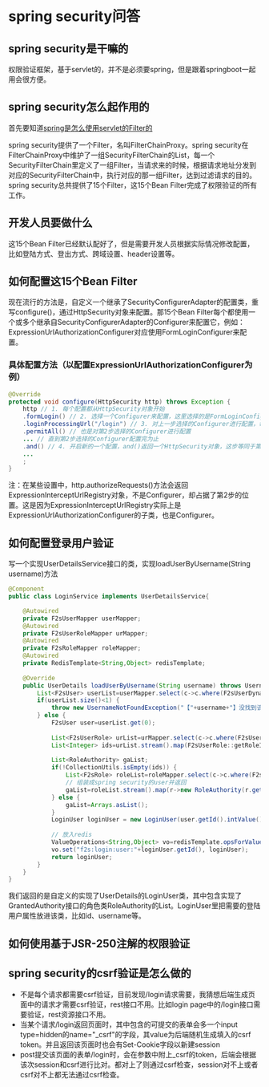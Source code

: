 # spring security问答

## spring security是干嘛的

权限验证框架，基于servlet的，并不是必须要spring，但是跟着springboot一起用会很方便。

## spring security怎么起作用的

首先要知道[spring是怎么使用servlet的Filter的](../spring%20boot/spring中的一些特殊组件.md)

spring security提供了一个Filter，名叫FilterChainProxy。spring security在FilterChainProxy中维护了一组SecurityFilterChain的List，每一个SecurityFilterChain里定义了一组Filter，当请求来的时候，根据请求地址分发到对应的SecurityFilterChain中，执行对应的那一组Filter，达到过滤请求的目的。spring security总共提供了15个Filter，这15个Bean Filter完成了权限验证的所有工作。

## 开发人员要做什么

这15个Bean Filter已经默认配好了，但是需要开发人员根据实际情况修改配置，比如登陆方式、登出方式、跨域设置、header设置等。

## 如何配置这15个Bean Filter

现在流行的方法是，自定义一个继承了SecurityConfigurerAdapter的配置类，重写configure()，通过HttpSecurity对象来配置。那15个Bean Filter每个都使用一个或多个继承自SecurityConfigurerAdapter的Configurer来配置它，例如：ExpressionUrlAuthorizationConfigurer对应使用FormLoginConfigurer来配置。

### 具体配置方法（以配置ExpressionUrlAuthorizationConfigurer为例）

``` Java
@Override
protected void configure(HttpSecurity http) throws Exception {
    http // 1. 每个配置都从HttpSecurity对象开始
    .formLogin() // 2. 选择一个Configurer来配置，这里选择的是FormLoginConfigurer
    .loginProcessingUrl("/login") // 3. 对上一步选择的Configurer进行配置，每个Configurer可配置的内容不一样
    .permitAll() // 也是对第2步选择的Configurer进行配置
    ... // 直到第2步选择的Configurer配置完为止
    .and() // 4. 开启新的一个配置，and()返回一个HttpSecurity对象，这步等同于第1步
    ...
    ;
}
```

注：在某些设置中，http.authorizeRequests()方法会返回ExpressionInterceptUrlRegistry对象，不是Configurer，却占据了第2步的位置。这是因为ExpressionInterceptUrlRegistry实际上是ExpressionUrlAuthorizationConfigurer的子类，也是Configurer。

## 如何配置登录用户验证

写一个实现UserDetailsService接口的类，实现loadUserByUsername(String username)方法

``` Java
@Component
public class LoginService implements UserDetailsService{

    @Autowired
    private F2sUserMapper userMapper;
    @Autowired
    private F2sUserRoleMapper urMapper;
    @Autowired
    private F2sRoleMapper roleMapper;
    @Autowired
    private RedisTemplate<String,Object> redisTemplate;
    
    @Override
    public UserDetails loadUserByUsername(String username) throws UsernameNotFoundException {
        List<F2sUser> userList=userMapper.select(c->c.where(F2sUserDynamicSqlSupport.username,isEqualTo(username)));
        if(userList.size()<1) {
            throw new UsernameNotFoundException("【"+username+"】没找到该用户");
        } else {
            F2sUser user=userList.get(0);
            
            List<F2sUserRole> urList=urMapper.select(c->c.where(F2sUserRoleDynamicSqlSupport.userId, isEqualTo(user.getId())));
            List<Integer> ids=urList.stream().map(F2sUserRole::getRoleId).collect(Collectors.toList());
            
            List<RoleAuthority> gaList;
            if(!CollectionUtils.isEmpty(ids)) {
                List<F2sRole> roleList=roleMapper.select(c->c.where(F2sUserRoleDynamicSqlSupport.userId, isEqualTo(user.getId())));
                // 组装成spring security的user并返回
                gaList=roleList.stream().map(r->new RoleAuthority(r.getRoleName())).collect(Collectors.toList());
            } else {
                gaList=Arrays.asList();
            }
            LoginUser loginUser = new LoginUser(user.getId().intValue(),user.getUsername(),user.getPassword(),user.getDisabled()==LoginUser.USER_DISABLED,gaList);
            
            // 放入redis
            ValueOperations<String,Object> vo=redisTemplate.opsForValue();
            vo.set("f2s:login:user:"+loginUser.getId(), loginUser);
            return loginUser;
        }
    }
}
```

我们返回的是自定义的实现了UserDetails的LoginUser类，其中包含实现了GrantedAuthority接口的角色类RoleAuthority的List。LoginUser里把需要的登陆用户属性放进该类，比如id、username等。

## 如何使用基于JSR-250注解的权限验证

## spring security的csrf验证是怎么做的

* 不是每个请求都需要csrf验证，目前发现/login请求需要，我猜想后端生成页面中的请求才需要csrf验证，rest接口不用。比如login page中的/login接口需要验证，rest资源接口不用。
* 当某个请求/login返回页面时，其中包含的可提交的表单会多一个input type=hidden的name="_csrf"的字段，其value为后端随机生成填入的csrf token。并且返回该页面时也会有Set-Cookie字段以新建session
* post提交该页面的表单/login时，会在参数中附上_csrf的token，后端会根据该次session和csrf进行比对。都对上了则通过csrf检查，session对不上或者csrf对不上都无法通过csrf检查。